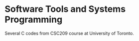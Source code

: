 # Software Tools and Systems Programming
Several C codes from CSC209 course at University of Toronto.

